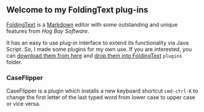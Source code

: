 ## Welcome to my FoldingText plug-ins

[FoldingText](http://www.foldingtext.com) is a [Markdown](https://de.wikipedia.org/wiki/Markdown) editor with some outstanding and unique features from _Hog Bay Software_.

It has an easy to use plug-in interface to extend its functionality via Java Script.
So, I made some plugins for my own use.
If you are interested, you can [download them from here](comingsoon.zip) and [drop them into FoldingText](http://support.hogbaysoftware.com/t/how-to-install-a-plugin/74) `plugins` folder.

### CaseFlipper

CaseFlipper is a plugin which installs a new keyboard shortcut `cmd-ctrl-K` to change the first letter of the last typed word
from lower case to upper case or vice versa.
